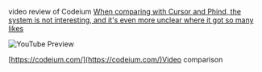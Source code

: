 <!--
date: 2024-03-24T15:59:41
-->

video review of Codeium [When comparing with Cursor and Phind, the system is not interesting, and it's even more unclear where it got so many likes](https://youtu.be/xwjA6CyZy_o)

![YouTube Preview](https://img.youtube.com/vi/xwjA6CyZy_o/mqdefault.jpg)

 [https://codeium.com/](https://codeium.com/)Video comparison